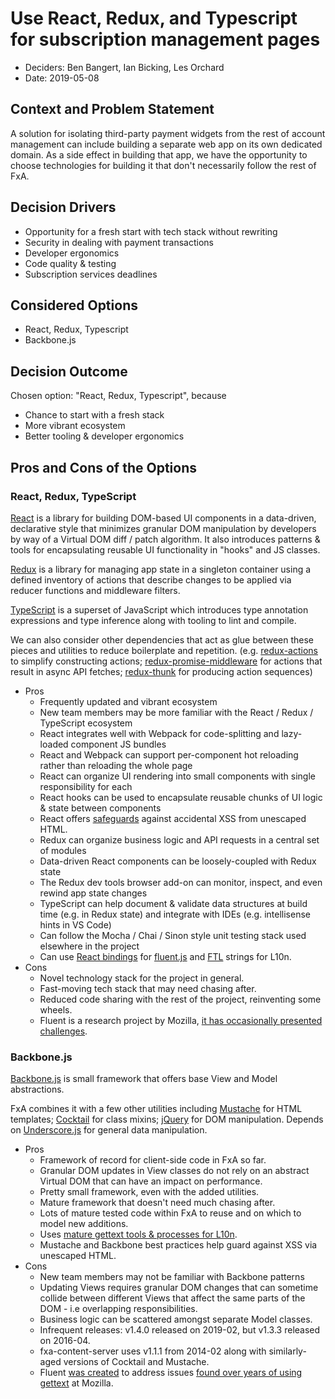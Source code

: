 # Use React, Redux, and Typescript for subscription management pages

* Deciders: Ben Bangert, Ian Bicking, Les Orchard
* Date: 2019-05-08

## Context and Problem Statement

A solution for isolating third-party payment widgets from the rest of account
management can include building a separate web app on its own dedicated domain.
As a side effect in building that app, we have the opportunity to choose
technologies for building it that don't necessarily follow the rest of FxA.

## Decision Drivers

* Opportunity for a fresh start with tech stack without rewriting
* Security in dealing with payment transactions
* Developer ergonomics
* Code quality & testing
* Subscription services deadlines

## Considered Options

* React, Redux, Typescript
* Backbone.js

## Decision Outcome

Chosen option: "React, Redux, Typescript", because

* Chance to start with a fresh stack
* More vibrant ecosystem
* Better tooling & developer ergonomics

## Pros and Cons of the Options

### React, Redux, TypeScript

[React][] is a library for building DOM-based UI components in a data-driven,
declarative style that minimizes granular DOM manipulation by developers by way
of a Virtual DOM diff / patch algorithm. It also introduces patterns & tools for
encapsulating reusable UI functionality in "hooks" and JS classes.

[React]: https://reactjs.org/

[Redux][] is a library for managing app state in a singleton container using a
defined inventory of actions that describe changes to be applied via reducer
functions and middleware filters.

[Redux]: https://redux.js.org/

[TypeScript][] is a superset of JavaScript which introduces type annotation
expressions and type inference along with tooling to lint and compile.

[TypeScript]: https://www.typescriptlang.org/

We can also consider other dependencies that act as glue between these pieces
and utilities to reduce boilerplate and repetition. (e.g. [redux-actions][] to
simplify constructing actions; [redux-promise-middleware][] for actions that
result in async API fetches; [redux-thunk][] for producing action sequences)

[redux-actions]: https://redux-actions.js.org/ 

[redux-promise-middleware]:
https://github.com/pburtchaell/redux-promise-middleware 

[redux-thunk]: https://github.com/reduxjs/redux-thunk

* Pros
  * Frequently updated and vibrant ecosystem
  * New team members may be more familiar with the React / Redux / TypeScript
    ecosystem
  * React integrates well with Webpack for code-splitting and lazy-loaded
    component JS bundles
  * React and Webpack can support per-component hot reloading rather than
    reloading the whole page
  * React can organize UI rendering into small components with single
    responsibility for each
  * React hooks can be used to encapsulate reusable chunks of UI logic & state
    between components
  * React offers [safeguards][react-innerhtml] against accidental XSS from
    unescaped HTML.
  * Redux can organize business logic and API requests in a central set of
    modules
  * Data-driven React components can be loosely-coupled with Redux state
  * The Redux dev tools browser add-on can monitor, inspect, and even rewind app
    state changes
  * TypeScript can help document & validate data structures at build time (e.g.
    in Redux state) and integrate with IDEs (e.g. intellisense hints in VS Code)
  * Can follow the Mocha / Chai / Sinon style unit testing stack used elsewhere
    in the project
  * Can use [React bindings][fluent-react] for [fluent.js][fluent] and [FTL][]
    strings for L10n.
* Cons
  * Novel technology stack for the project in general.
  * Fast-moving tech stack that may need chasing after.
  * Reduced code sharing with the rest of the project, reinventing some wheels.
  * Fluent is a research project by Mozilla, [it has occasionally presented
    challenges][fluent-challenges].
  
[fluent]: https://projectfluent.org/
[fluent-react]: https://github.com/projectfluent/fluent.js/wiki/React-Bindings
[ftl]: https://projectfluent.org/fluent/guide/
[fluent-challenges]: https://github.com/mozilla/testpilot/issues?utf8=%E2%9C%93&q=is%3Aissue+is%3Aclosed+fluent
[react-innerhtml]: https://reactjs.org/docs/dom-elements.html#dangerouslysetinnerhtml

### Backbone.js

[Backbone.js][] is small framework that offers base View and Model abstractions.

[Backbone.js]: https://backbonejs.org/

FxA combines it with a few other utilities including [Mustache][] for HTML
templates; [Cocktail][] for class mixins; [jQuery][] for DOM manipulation.
Depends on [Underscore.js][] for general data manipulation.

[Mustache]: https://mustache.github.io/ 

[Cocktail]: https://github.com/onsi/cocktail

[jQuery]: https://jquery.com/

[Underscore.js]: https://underscorejs.org/

* Pros
  * Framework of record for client-side code in FxA so far.
  * Granular DOM updates in View classes do not rely on an abstract Virtual DOM
    that can have an impact on performance.
  * Pretty small framework, even with the added utilities.
  * Mature framework that doesn't need much chasing after.
  * Lots of mature tested code within FxA to reuse and on which to model new
    additions.
  * Uses [mature gettext tools & processes for L10n][fxa-l10n].
  * Mustache and Backbone best practices help guard against XSS via unescaped HTML.
* Cons
  * New team members may not be familiar with Backbone patterns
  * Updating Views requires granular DOM changes that can sometime collide
    between different Views that affect the same parts of the DOM - i.e
    overlapping responsibilities.
  * Business logic can be scattered amongst separate Model classes.
  * Infrequent releases: v1.4.0 released on 2019-02, but v1.3.3 released on
    2016-04.
  * fxa-content-server uses v1.1.1 from 2014-02 along with similarly-aged
    versions of Cocktail and Mustache.
  * Fluent [was created][fluent-created] to address issues [found over years of using
    gettext][fluent-v-gettext] at Mozilla.

[fxa-l10n]: https://github.com/mozilla/fxa-content-server-l10n/
[fluent-created]: https://hacks.mozilla.org/2019/04/fluent-1-0-a-localization-system-for-natural-sounding-translations/
[fluent-v-gettext]: https://github.com/projectfluent/fluent/wiki/Fluent-vs-gettext